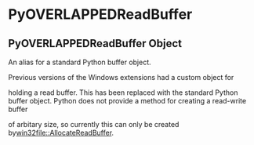 # PyOVERLAPPEDReadBuffer

## PyOVERLAPPEDReadBuffer Object

An alias for a standard Python buffer object\. 

Previous versions of the Windows extensions had a custom object for 

holding a read buffer\.  This has been replaced with the standard Python buffer object\.
Python does not provide a method for creating a read-write buffer 

of arbitary size, so currently this can only be created by[win32file::AllocateReadBuffer](win32file.md#win32fileallocatereadbuffer)\.